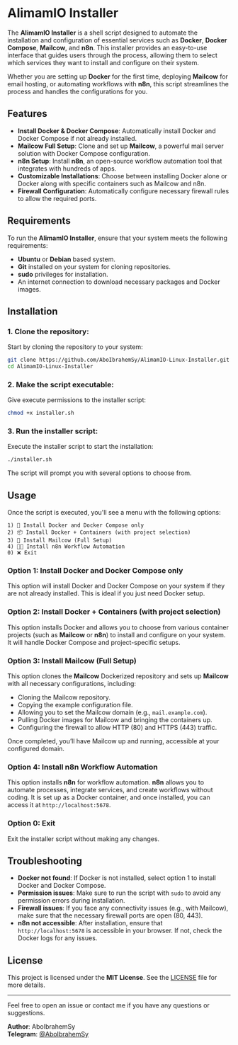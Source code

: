 # AlimamIO Installer

The **AlimamIO Installer** is a shell script designed to automate the installation and configuration of essential services such as **Docker**, **Docker Compose**, **Mailcow**, and **n8n**. This installer provides an easy-to-use interface that guides users through the process, allowing them to select which services they want to install and configure on their system.

Whether you are setting up **Docker** for the first time, deploying **Mailcow** for email hosting, or automating workflows with **n8n**, this script streamlines the process and handles the configurations for you.

## Features

- **Install Docker & Docker Compose**: Automatically install Docker and Docker Compose if not already installed.
- **Mailcow Full Setup**: Clone and set up **Mailcow**, a powerful mail server solution with Docker Compose configuration.
- **n8n Setup**: Install **n8n**, an open-source workflow automation tool that integrates with hundreds of apps.
- **Customizable Installations**: Choose between installing Docker alone or Docker along with specific containers such as Mailcow and n8n.
- **Firewall Configuration**: Automatically configure necessary firewall rules to allow the required ports.

## Requirements

To run the **AlimamIO Installer**, ensure that your system meets the following requirements:

- **Ubuntu** or **Debian** based system.
- **Git** installed on your system for cloning repositories.
- **sudo** privileges for installation.
- An internet connection to download necessary packages and Docker images.

## Installation

### 1. Clone the repository:

Start by cloning the repository to your system:

```bash
git clone https://github.com/AboIbrahemSy/AlimamIO-Linux-Installer.git
cd AlimamIO-Linux-Installer
```

### 2. Make the script executable:

Give execute permissions to the installer script:

```bash
chmod +x installer.sh
```

### 3. Run the installer script:

Execute the installer script to start the installation:

```bash
./installer.sh
```

The script will prompt you with several options to choose from.

## Usage

Once the script is executed, you'll see a menu with the following options:

```
1) 🐳 Install Docker and Docker Compose only
2) 📦 Install Docker + Containers (with project selection)
3) 📧 Install Mailcow (Full Setup)
4) 🧑‍💻 Install n8n Workflow Automation
0) ❌ Exit
```

### Option 1: Install Docker and Docker Compose only

This option will install Docker and Docker Compose on your system if they are not already installed. This is ideal if you just need Docker setup.

### Option 2: Install Docker + Containers (with project selection)

This option installs Docker and allows you to choose from various container projects (such as **Mailcow** or **n8n**) to install and configure on your system. It will handle Docker Compose and project-specific setups.

### Option 3: Install Mailcow (Full Setup)

This option clones the **Mailcow** Dockerized repository and sets up **Mailcow** with all necessary configurations, including:

- Cloning the Mailcow repository.
- Copying the example configuration file.
- Allowing you to set the Mailcow domain (e.g., `mail.example.com`).
- Pulling Docker images for Mailcow and bringing the containers up.
- Configuring the firewall to allow HTTP (80) and HTTPS (443) traffic.

Once completed, you’ll have Mailcow up and running, accessible at your configured domain.

### Option 4: Install n8n Workflow Automation

This option installs **n8n** for workflow automation. **n8n** allows you to automate processes, integrate services, and create workflows without coding. It is set up as a Docker container, and once installed, you can access it at `http://localhost:5678`.

### Option 0: Exit

Exit the installer script without making any changes.

## Troubleshooting

- **Docker not found**: If Docker is not installed, select option 1 to install Docker and Docker Compose.
- **Permission issues**: Make sure to run the script with `sudo` to avoid any permission errors during installation.
- **Firewall issues**: If you face any connectivity issues (e.g., with Mailcow), make sure that the necessary firewall ports are open (80, 443).
- **n8n not accessible**: After installation, ensure that `http://localhost:5678` is accessible in your browser. If not, check the Docker logs for any issues.

## License

This project is licensed under the **MIT License**. See the [LICENSE](LICENSE) file for more details.

---

Feel free to open an issue or contact me if you have any questions or suggestions.

**Author**: AboIbrahemSy  
**Telegram**: [@AboIbrahemSy](https://t.me/AboIbrahemSy)

